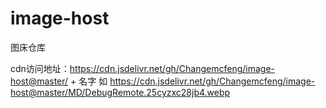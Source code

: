 # image-host
图床仓库

cdn访问地址：https://cdn.jsdelivr.net/gh/Changemcfeng/image-host@master/ + 名字
如 https://cdn.jsdelivr.net/gh/Changemcfeng/image-host@master/MD/DebugRemote.25cyzxc28jb4.webp
